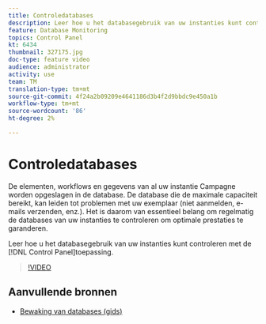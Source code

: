 ```yaml
---
title: Controledatabases
description: Leer hoe u het databasegebruik van uw instanties kunt controleren.
feature: Database Monitoring
topics: Control Panel
kt: 6434
thumbnail: 327175.jpg
doc-type: feature video
audience: administrator
activity: use
team: TM
translation-type: tm+mt
source-git-commit: 4f24a2b09209e4641186d3b4f2d9bbdc9e450a1b
workflow-type: tm+mt
source-wordcount: '86'
ht-degree: 2%

---
```



# Controledatabases

De elementen, workflows en gegevens van al uw instantie Campagne worden opgeslagen in de database. De database die de maximale capaciteit bereikt, kan leiden tot problemen met uw exemplaar (niet aanmelden, e-mails verzenden, enz.). Het is daarom van essentieel belang om regelmatig de databases van uw instanties te controleren om optimale prestaties te garanderen.

Leer hoe u het databasegebruik van uw instanties kunt controleren met de [!DNL Control Panel]toepassing.

>[!VIDEO](https://video.tv.adobe.com/v/327175?quality=12)

## Aanvullende bronnen

* [Bewaking van databases (gids)](https://experienceleague.adobe.com/docs/control-panel/using/performance-monitoring/database-monitoring.html?lang=en#performance-monitoring)
